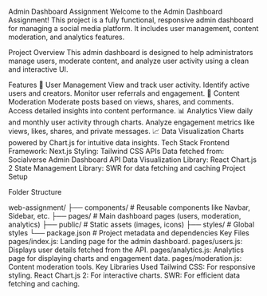 Admin Dashboard Assignment
Welcome to the Admin Dashboard Assignment! This project is a fully functional, responsive admin dashboard for managing a social media platform. It includes user management, content moderation, and analytics features.

Project Overview
This admin dashboard is designed to help administrators manage users, moderate content, and analyze user activity using a clean and interactive UI.

Features
👤 User Management
View and track user activity.
Identify active users and creators.
Monitor user referrals and engagement.
📝 Content Moderation
Moderate posts based on views, shares, and comments.
Access detailed insights into content performance.
📊 Analytics
View daily and monthly user activity through charts.
Analyze engagement metrics like views, likes, shares, and private messages.
📈 Data Visualization
Charts powered by Chart.js for intuitive data insights.
Tech Stack
Frontend
Framework: Next.js
Styling: Tailwind CSS
APIs
Data fetched from: Socialverse Admin Dashboard API
Data Visualization
Library: React Chart.js 2
State Management
Library: SWR for data fetching and caching
Project Setup


Folder Structure

web-assignment/
├── components/          # Reusable components like Navbar, Sidebar, etc.
├── pages/               # Main dashboard pages (users, moderation, analytics)
├── public/              # Static assets (images, icons)
├── styles/              # Global styles
└── package.json         # Project metadata and dependencies
Key Files
pages/index.js: Landing page for the admin dashboard.
pages/users.js: Displays user details fetched from the API.
pages/analytics.js: Analytics page for displaying charts and engagement data.
pages/moderation.js: Content moderation tools.
Key Libraries Used
Tailwind CSS: For responsive styling.
React Chart.js 2: For interactive charts.
SWR: For efficient data fetching and caching.
